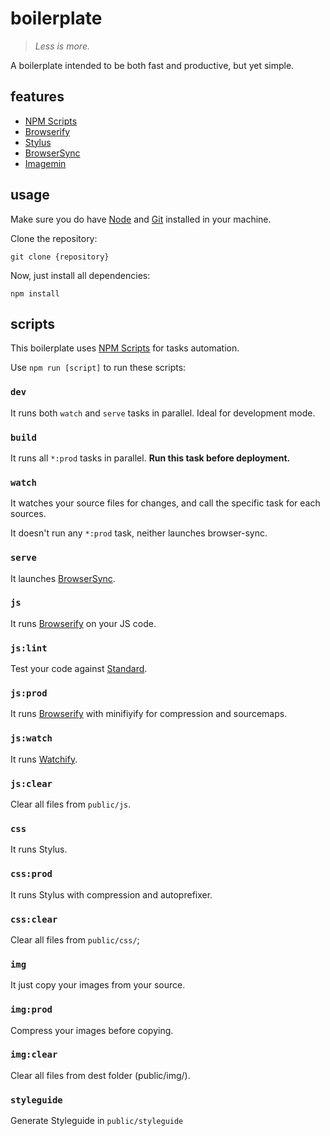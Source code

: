 # boilerplate

> *Less is more.*

A boilerplate intended to be both fast and productive, but yet simple.

## features

* [NPM Scripts](https://www.keithcirkel.co.uk/how-to-use-npm-as-a-build-tool/)
* [Browserify](http://browserify.org/)
* [Stylus](http://stylus-lang.com/)
* [BrowserSync](https://www.browsersync.io/)
* [Imagemin](https://github.com/imagemin/imagemin)

## usage

Make sure you do have [Node](https://nodejs.org/en/)
and [Git](https://git-scm.com/) installed in your machine.

Clone the repository:

`git clone {repository}`

Now, just install all dependencies:

`npm install`

## scripts

This boilerplate uses [NPM Scripts](https://www.keithcirkel.co.uk/how-to-use-npm-as-a-build-tool/) for
tasks automation.

Use `npm run [script]` to run these scripts:

### `dev`

It runs both `watch` and `serve` tasks in parallel.
Ideal for development mode.

### `build`

It runs all `*:prod` tasks in parallel.
**Run this task before deployment.**

### `watch`

It watches your source files for changes, and call
the specific task for each sources.

It doesn't run any `*:prod` task, neither launches browser-sync.

### `serve`

It launches [BrowserSync](https://www.browsersync.io/).

### `js`

It runs [Browserify](http://browserify.org/) on your JS code.

### `js:lint`

Test your code against [Standard](https://github.com/feross/standard).

### `js:prod`

It runs [Browserify](http://browserify.org/) with minifiyify for compression and sourcemaps.

### `js:watch`

It runs [Watchify](https://github.com/substack/watchify).

### `js:clear`

Clear all files from `public/js`.

### `css`

It runs Stylus.

### `css:prod`

It runs Stylus with compression and autoprefixer.

### `css:clear`

Clear all files from `public/css/`;

### `img`

It just copy your images from your source.

### `img:prod`

Compress your images before copying.

### `img:clear`

Clear all files from dest folder (public/img/).

### `styleguide`

Generate Styleguide in `public/styleguide`

